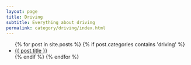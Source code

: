 ```yaml
---
layout: page
title: Driving
subtitle: Everything about driving
permalink: category/driving/index.html
---
```


<ul>
    {% for post in site.posts %}
        {% if post.categories contains 'driving' %}
            <li><a href="{{ post.url | prepend: site.baseurl }}">{{ post.title }}</a></li>
        {% endif %}
    {% endfor %}
</ul>